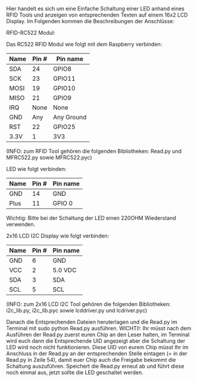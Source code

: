 Hier handelt es sich um eine Einfache Schaltung einer LED anhand eines RFID Tools und anzeigen von entsprechenden Texten auf einem 16x2 LCD Display. Im Folgenden kommen die Beschreibungen der Anschlüsse:


RFID-RC522 Modul:

Das RC522 RFID Modul wie folgt mit dem Raspberry verbinden:

| Name | Pin # | Pin name   |
|------|-------|------------|
| SDA  | 24    | GPIO8      |
| SCK  | 23    | GPIO11     |
| MOSI | 19    | GPIO10     |
| MISO | 21    | GPIO9      |
| IRQ  | None  | None       |
| GND  | Any   | Any Ground |
| RST  | 22    | GPIO25     |
| 3.3V | 1     | 3V3        |

(INFO: zum RFID Tool gehören die folgenden Bibliotheken: Read.py und MFRC522.py sowie MFRC522.pyc)


LED wie folgt verbinden:

| Name  | Pin # | Pin name   |
|-------|-------|------------|
| GND   | 14    | GND        |
| Plus  | 11    | GPIO 0     |

Wichtig: Bitte bei der Schaltung der LED einen 220OHM Wiederstand verwenden.


2x16 LCD I2C Display wie folgt verbinden:

| Name | Pin # | Pin name   |
|------|-------|------------|
| GND  |  6    | GND        |
| VCC  |  2    | 5.0 VDC    |
| SDA  |  3    | SDA        |
| SCL  |  5    | SCL        |

(INFO: zum 2x16 LCD I2C Tool gehören die folgenden Bibliotheken: i2c_lib.py, i2c_lib.pyc sowie lcddriver.py und lcdriver.pyc)



Danach die Entsprechenden Dateien heruterlagen und die Read.py im Terminal mit sudo python Read.py ausführen.
WICHTI!: Ihr müsst nach dem Ausführen der Read.py zuerst euren Chip an den Leser halten, im Terminal wird euch dann die Entsprechende UID angezeigt aber die Schaltung der LED wird noch nicht funktionieren.
Diese UID von eurem Chip müsst Ihr im Anschluss in der Read.py an der entsprechenden Stelle eintagen (= in der Read.py in Zeile 54), damit euer Chip auch die Freigabe bekommt die Schaltung auszuführen.
Speichert die Read.py erneut ab und führt diese noch einmal aus, jetzt sollte die LED geschaltet werden.
